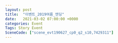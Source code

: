 ```yaml
---
layout: post
title:  "이벤트_2019여름_엔딩"
date:   2021-03-02 07:00:00 +0000
categories: Event
Tags: Story Event
SceneCode: ["scene_evt190627_cp0_q2_s10,7429311"]
---
```

